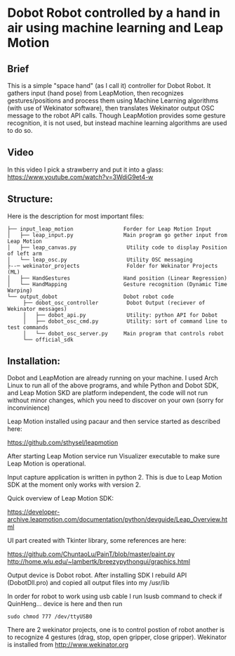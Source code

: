 # Dobot Robot controlled by a hand in air using machine learning and Leap Motion

## Brief

This is a simple "space hand" (as I call it) controller for Dobot Robot. It gathers input (hand pose) from LeapMotion, then recognizes gestures/positions and process them using Machine Learning algorithms (with use of Wekinator software), then translates Wekinator output OSC message to the robot API calls.
Though LeapMotion provides some gesture recognition, it is
not used, but instead machine learning algorithms are used to do so.


## Video

In this video I pick a strawberry and put it into a glass:
https://www.youtube.com/watch?v=3WdiG9et4-w

## Structure:

Here is the description for most important files:
```
├── input_leap_motion                Forder for Leap Motion Input
│   ├── leap_input.py                Main program go gether input from Leap Motion
│   ├── leap_canvas.py                Utility code to display Position of left arm
│   └── leap_osc.py                   Utility OSC messaging
├--─ wekinator_projects               Folder for Wekinator Projects (ML)
│   ├── HandGestures                 Hand position (Linear Regression)
│   └── HandMapping                  Gesture recognition (Dynamic Time Warping)
└── output_dobot                     Dobot robot code
     ├── dobot_osc_controller         Dobot Output (reciever of Wekinator messages)  
     │   ├── dobot_api.py             Utility: python API for Dobot
     │   ├── dobot_osc_cmd.py         Utility: sort of command line to test commands
     │   └── dobot_osc_server.py     Main program that controls robot 
     └── official_sdk
```

## Installation:

   Dobot and LeapMotion are already running on your machine.
I used Arch  Linux  to  run  all of  the above programs, and while 
Python and Dobot SDK, and Leap Motion SKD are platform independent, 
the code will not run without minor  changes,  which  you  need to 
discover on your own (sorry for inconvinience)

   Leap Motion installed  using pacaur  and  then service started 
as described here: 

   https://github.com/sthysel/leapmotion

   After starting Leap Motion service run Visualizer executable
to make sure Leap Motion is operational.

   Input capture  application is written in  python 2. This is 
due to Leap Motion SDK at the moment only works with version 2.

   Quick overview of Leap Motion SDK:

   https://developer-archive.leapmotion.com/documentation/python/devguide/Leap_Overview.html

   UI part created with Tkinter library, some references are 
here:

   https://github.com/ChuntaoLu/PainT/blob/master/paint.py
   http://home.wlu.edu/~lambertk/breezypythongui/graphics.html

   Output device is Dobot robot. After installing SDK I rebuild 
API (DobotDll.pro) and copied all output files into my /usr/lib
  
   In order for robot to work using usb cable I run lsusb command
to check if QuinHeng... device is here and then run 

   `sudo chmod 777 /dev/ttyUSB0`
   
   There are 2 wekinator projects, one is to control postion of 
robot another is to recognize 4 gestures (drag, stop, open gripper,
close gripper). Wekinator is installed from http://www.wekinator.org
   




   
  
